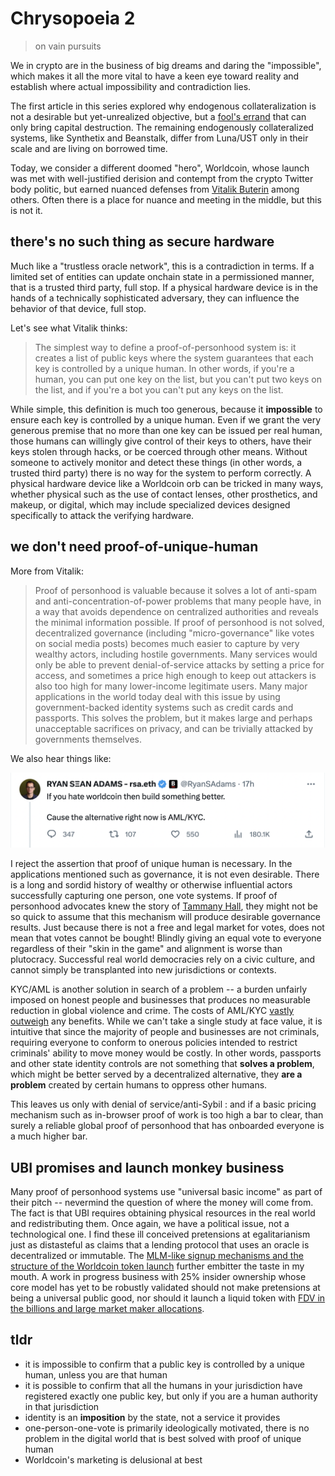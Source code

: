 # Chrysopoeia 2
> on vain pursuits

We in crypto are in the business of big dreams and daring the "impossible", which makes it all the more vital to have a keen eye toward reality and establish where actual impossibility and contradiction lies.

The first article in this series explored why endogenous collateralization is not a desirable but yet-unrealized objective, but a [fool's errand](https://onetruekirk.github.io/chrysopoeia.html) that can only bring capital destruction. The remaining endogenously collateralized systems, like Synthetix and Beanstalk, differ from Luna/UST only in their scale and are living on borrowed time.

Today, we consider a different doomed "hero", Worldcoin, whose launch was met with well-justified derision and contempt from the crypto Twitter body politic, but earned nuanced defenses from [Vitalik Buterin](https://vitalik.ca/general/2023/07/24/biometric.html) among others. Often there is a place for nuance and meeting in the middle, but this is not it. 

## there's no such thing as secure hardware

Much like a "trustless oracle network", this is a contradiction in terms. If a limited set of entities can update onchain state in a permissioned manner, that is a trusted third party, full stop. If a physical hardware device is in the hands of a technically sophisticated adversary, they can influence the behavior of that device, full stop.

Let's see what Vitalik thinks:

>The simplest way to define a proof-of-personhood system is: it creates a list of public keys where the system guarantees that each key is controlled by a unique human. In other words, if you're a human, you can put one key on the list, but you can't put two keys on the list, and if you're a bot you can't put any keys on the list.

While simple, this definition is much too generous, because it **impossible** to ensure each key is controlled by a unique human. Even if we grant the very generous premise that no more than one key can be issued per real human, those humans can willingly give control of their keys to others, have their keys stolen through hacks, or be coerced through other means. Without someone to actively monitor and detect these things (in other words, a trusted third party) there is no way for the system to perform correctly. A physical hardware device like a Worldcoin orb can be tricked in many ways, whether physical such as the use of contact lenses, other prosthetics, and makeup, or digital, which may include specialized devices designed specifically to attack the verifying hardware.

## we don't need proof-of-unique-human

More from Vitalik:

>Proof of personhood is valuable because it solves a lot of anti-spam and anti-concentration-of-power problems that many people have, in a way that avoids dependence on centralized authorities and reveals the minimal information possible. If proof of personhood is not solved, decentralized governance (including "micro-governance" like votes on social media posts) becomes much easier to capture by very wealthy actors, including hostile governments. Many services would only be able to prevent denial-of-service attacks by setting a price for access, and sometimes a price high enough to keep out attackers is also too high for many lower-income legitimate users.
>Many major applications in the world today deal with this issue by using government-backed identity systems such as credit cards and passports. This solves the problem, but it makes large and perhaps unacceptable sacrifices on privacy, and can be trivially attacked by governments themselves.

We also hear things like:

![img](build_better.png)

I reject the assertion that proof of unique human is necessary. In the applications mentioned such as governance, it is not even desirable. There is a long and sordid history of wealthy or otherwise influential actors successfully capturing one person, one vote systems. If proof of personhood advocates knew the story of [Tammany Hall](https://en.wikipedia.org/wiki/Tammany_Hall#:~:text=Tammany%20Hall%20became%20a%20locally,crack%20down%20on%20Tammany%20Hall.), they might not be so quick to assume that this mechanism will produce desirable governance results. Just because there is not a free and legal market for votes, does not mean that votes cannot be bought! Blindly giving an equal vote to everyone regardless of their "skin in the game" and alignment is worse than plutocracy. Successful real world democracies rely on a civic culture, and cannot simply be transplanted into new jurisdictions or contexts.

KYC/AML is another solution in search of a problem -- a burden unfairly imposed on honest people and businesses that produces no measurable reduction in global violence and crime. The costs of AML/KYC [vastly outweigh](https://www.ledgerinsights.com/anti-money-laundering-has-less-than-1-impact-on-crime-at-what-cost/) any benefits. While we can't take a single study at face value, it is intuitive that since the majority of people and businesses are not criminals, requiring everyone to conform to onerous policies intended to restrict criminals' ability to move money would be costly. In other words, passports and other state identity controls are not something that **solves a problem**, which might be better served by a decentralized alternative, they **are a problem** created by certain humans to oppress other humans.

This leaves us only with denial of service/anti-Sybil : and if a basic pricing mechanism such as in-browser proof of work is too high a bar to clear, than surely a reliable global proof of personhood that has onboarded everyone is a much higher bar.

## UBI promises and launch monkey business

Many proof of personhood systems use "universal basic income" as part of their pitch -- nevermind the question of where the money will come from. The fact is that UBI requires obtaining physical resources in the real world and redistributing them. Once again, we have a political issue, not a technological one. I find these ill conceived pretensions at egalitarianism just as distasteful as claims that a lending protocol that uses an oracle is decentralized or immutable. The [MLM-like signup mechanisms and the structure of the Worldcoin token launch](https://twitter.com/zachxbt/status/1683512389105229825?s=20) further embitter the taste in my mouth. A work in progress business with 25% insider ownership whose core model has yet to be robustly validated should not make pretensions at being a universal public good, nor should it launch a liquid token with [FDV in the billions and large market maker allocations](https://twitter.com/AriDavidPaul/status/1683545567371075611?s=20).

## tldr

* it is impossible to confirm that a public key is controlled by a unique human, unless you are that human
* it is possible to confirm that all the humans in your jurisdiction have registered exactly one public key, but only if you are a human authority in that jurisdiction
* identity is an **imposition** by the state, not a service it provides
* one-person-one-vote is primarily ideologically motivated, there is no problem in the digital world that is best solved with proof of unique human
* Worldcoin's marketing is delusional at best